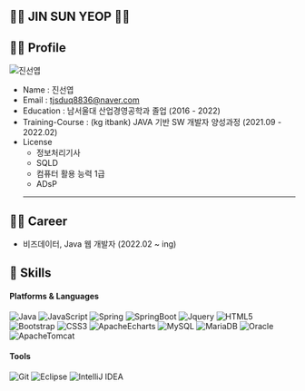 ## 👨‍🎓 JIN SUN YEOP 👨‍🎓 

## 🙆‍♂️ Profile

![진선엽](https://user-images.githubusercontent.com/85484391/214732416-07003528-4b03-4f9c-b671-aeff66e73db3.jpg)


 - Name : 진선엽
 - Email : tjsduq8836@naver.com
 - Education : 남서울대 산업경영공학과 졸업 (2016 - 2022)
 - Training-Course : (kg itbank) JAVA 기반 SW 개발자 양성과정 (2021.09 - 2022.02)
 - License
	 - 정보처리기사
	 - SQLD
	 - 컴퓨터 활용 능력 1급
	 - ADsP
	 ---
## 🏃‍♂️ Career
 - 비즈데이터, Java 웹 개발자 (2022.02 ~ ing) 

	 

## 🤜 Skills
#### Platforms & Languages
![Java](https://img.shields.io/badge/Java-007396.svg?&style=for-the-badge&logo=Java&logoColor=white)   ![JavaScript](https://img.shields.io/badge/JavaScript-F7DF1E.svg?&style=for-the-badge&logo=Javascript&logoColor=white) ![Spring](https://img.shields.io/badge/Spring-6DB33F.svg?&style=for-the-badge&logo=spring&logoColor=white) ![SpringBoot](https://img.shields.io/badge/SpringBoot-6DB33F.svg?&style=for-the-badge&logo=SpringBoot&logoColor=white)
![Jquery](https://img.shields.io/badge/JQuery-0769AD.svg?&style=for-the-badge&logo=Jquery&logoColor=white) ![HTML5](https://img.shields.io/badge/HTML5-E34F26.svg?&style=for-the-badge&logo=HTML5&logoColor=white) ![Bootstrap](https://img.shields.io/badge/Bootstrap-7952B3.svg?&style=for-the-badge&logo=Bootstrap&logoColor=white) ![CSS3](https://img.shields.io/badge/CSS3-1572B6.svg?&style=for-the-badge&logo=CSS3&logoColor=white) ![ApacheEcharts](https://img.shields.io/badge/Apache%20Echarts-AA344D.svg?&style=for-the-badge&logo=ApacheEcharts&logoColor=white)
![MySQL](https://img.shields.io/badge/MySQL-4479A1.svg?&style=for-the-badge&logo=MySQL&logoColor=white) ![MariaDB](https://img.shields.io/badge/MariaDB-003545.svg?&style=for-the-badge&logo=MariaDB&logoColor=white) ![Oracle](https://img.shields.io/badge/Oracle-F80000.svg?&style=for-the-badge&logo=Oracle&logoColor=white)
 ![ApacheTomcat](https://img.shields.io/badge/Apache%20Tomcat-F8DC75.svg?&style=for-the-badge&logo=ApacheTomcat&logoColor=white)

#### Tools
![Git](https://img.shields.io/badge/Git-F05032.svg?&style=for-the-badge&logo=Git&logoColor=white) ![Eclipse](https://img.shields.io/badge/Eclipse%20IDE-2C2255.svg?&style=for-the-badge&logo=Eclipse%20IDE&logoColor=white)  ![IntelliJ IDEA](https://img.shields.io/badge/IntelliJ-000000.svg?&style=for-the-badge&logo=IntelliJIDEA&logoColor=white)
